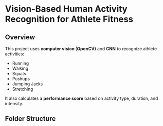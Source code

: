 
# Vision-Based Human Activity Recognition for Athlete Fitness

## Overview
This project uses **computer vision (OpenCV)** and **CNN** to recognize athlete activities:
- Running
- Walking
- Squats
- Pushups
- Jumping Jacks
- Stretching

It also calculates a **performance score** based on activity type, duration, and intensity.

## Folder Structure
